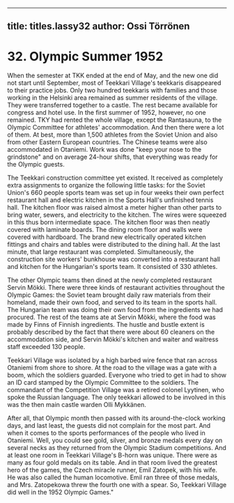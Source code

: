 
---

title: titles.lassy32
author: Ossi Törrönen
---


    
# 32. Olympic Summer 1952

When the semester at TKK ended at the end of May, and the new one did not start until September, most of Teekkari Village's teekkaris disappeared to their practice jobs. Only two hundred teekkaris with families and those working in the Helsinki area remained as summer residents of the village. They were transferred together to a castle. The rest became available for congress and hotel use. In the first summer of 1952, however, no one remained. TKY had rented the whole village, except the Rantasauna, to the Olympic Committee for athletes' accommodation. And then there were a lot of them. At best, more than 1,500 athletes from the Soviet Union and also from other Eastern European countries. The Chinese teams were also accommodated in Otaniemi. Work was done "keep your nose to the grindstone" and on average 24-hour shifts, that everything was ready for the Olympic guests.

The Teekkari construction committee yet existed. It received as completely extra assignments to organize the following little tasks: for the Soviet Union's 660 people sports team was set up in four weeks their own perfect restaurant hall and electric kitchen in the Sports Hall's unfinished tennis hall. The kitchen floor was raised almost a meter higher than other parts to bring water, sewers, and electricity to the kitchen. The wires were squeezed in this thus born intermediate space. The kitchen floor was then neatly covered with laminate boards. The dining room floor and walls were covered with hardboard. The brand new electrically operated kitchen fittings and chairs and tables were distributed to the dining hall. At the last minute, that large restaurant was completed. Simultaneously, the construction site workers' bunkhouse was converted into a restaurant hall and kitchen for the Hungarian's sports team. It consisted of 330 athletes.

The other Olympic teams then dined at the newly completed restaurant Servin Mökki. There were three kinds of restaurant activities throughout the Olympic Games: the Soviet team brought daily raw materials from their homeland, made their own food, and served to its team in the sports hall. The Hungarian team was doing their own food from the ingredients we had procured. The rest of the teams ate at Servin Mökki, where the food was made by Finns of Finnish ingredients. The hustle and bustle extent is probably described by the fact that there were about 60 cleaners on the accommodation side, and Servin Mökki's kitchen and waiter and waitress staff exceeded 130 people.

Teekkari Village was isolated by a high barbed wire fence that ran across Otaniemi from shore to shore. At the road to the village was a gate with a boom, which the soldiers guarded. Everyone who tried to get in had to show an ID card stamped by the Olympic Committee to the soldiers. The commandant of the Competition Village was a retired colonel Lyytinen, who spoke the Russian language. The only teekkari allowed to be involved in this was the then main castle warden Olli Mykkänen.

After all, that Olympic month then passed with its around-the-clock working days, and last least, the guests did not complain for the most part. And when it comes to the sports performances of the people who lived in Otaniemi. Well, you could see gold, silver, and bronze medals every day on several necks as they returned from the Olympic Stadium competitions. And at least one room in Teekkari Village's B-horn was unique. There were as many as four gold medals on its table. And in that room lived the greatest hero of the games, the Czech miracle runner, Emil Zatopek, with his wife. He was also called the human locomotive. Emil ran three of those medals, and Mrs. Zatopekowa threw the fourth one with a spear. So, Teekkari Village did well in the 1952 Olympic Games."
